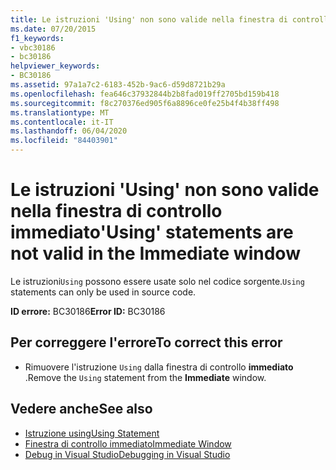 ```yaml
---
title: Le istruzioni 'Using' non sono valide nella finestra di controllo immediato
ms.date: 07/20/2015
f1_keywords:
- vbc30186
- bc30186
helpviewer_keywords:
- BC30186
ms.assetid: 97a1a7c2-6183-452b-9ac6-d59d8721b29a
ms.openlocfilehash: fea646c37932844b2b8fad019ff2705bd159b418
ms.sourcegitcommit: f8c270376ed905f6a8896ce0fe25b4f4b38ff498
ms.translationtype: MT
ms.contentlocale: it-IT
ms.lasthandoff: 06/04/2020
ms.locfileid: "84403901"
---
```

# <a name="using-statements-are-not-valid-in-the-immediate-window"></a><span data-ttu-id="50145-102">Le istruzioni 'Using' non sono valide nella finestra di controllo immediato</span><span class="sxs-lookup"><span data-stu-id="50145-102">'Using' statements are not valid in the Immediate window</span></span>
<span data-ttu-id="50145-103">Le istruzioni`Using` possono essere usate solo nel codice sorgente.</span><span class="sxs-lookup"><span data-stu-id="50145-103">`Using` statements can only be used in source code.</span></span>  
  
 <span data-ttu-id="50145-104">**ID errore:** BC30186</span><span class="sxs-lookup"><span data-stu-id="50145-104">**Error ID:** BC30186</span></span>  
  
## <a name="to-correct-this-error"></a><span data-ttu-id="50145-105">Per correggere l'errore</span><span class="sxs-lookup"><span data-stu-id="50145-105">To correct this error</span></span>  
  
- <span data-ttu-id="50145-106">Rimuovere l'istruzione `Using` dalla finestra di controllo **immediato** .</span><span class="sxs-lookup"><span data-stu-id="50145-106">Remove the `Using` statement from the **Immediate** window.</span></span>  
  
## <a name="see-also"></a><span data-ttu-id="50145-107">Vedere anche</span><span class="sxs-lookup"><span data-stu-id="50145-107">See also</span></span>

- [<span data-ttu-id="50145-108">Istruzione using</span><span class="sxs-lookup"><span data-stu-id="50145-108">Using Statement</span></span>](../language-reference/statements/using-statement.md)
- [<span data-ttu-id="50145-109">Finestra di controllo immediato</span><span class="sxs-lookup"><span data-stu-id="50145-109">Immediate Window</span></span>](/visualstudio/ide/reference/immediate-window)
- [<span data-ttu-id="50145-110">Debug in Visual Studio</span><span class="sxs-lookup"><span data-stu-id="50145-110">Debugging in Visual Studio</span></span>](/visualstudio/debugger/debugger-feature-tour)
